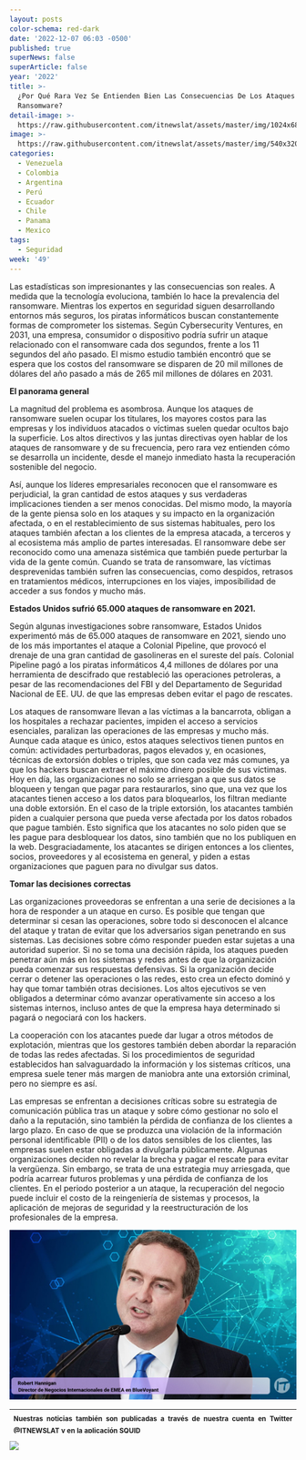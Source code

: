 ```yaml
---
layout: posts
color-schema: red-dark
date: '2022-12-07 06:03 -0500'
published: true
superNews: false
superArticle: false
year: '2022'
title: >-
  ¿Por Qué Rara Vez Se Entienden Bien Las Consecuencias De Los Ataques De
  Ransomware?
detail-image: >-
  https://raw.githubusercontent.com/itnewslat/assets/master/img/1024x680/Robert-Hannigan-g.jpg
image: >-
  https://raw.githubusercontent.com/itnewslat/assets/master/img/540x320/Robert-Hannigan-p.jpg
categories:
  - Venezuela
  - Colombia
  - Argentina
  - Perú
  - Ecuador
  - Chile
  - Panama
  - Mexico
tags:
  - Seguridad
week: '49'
---
```

Las estadísticas son impresionantes y las consecuencias son reales. A medida que la tecnología evoluciona, también lo hace la prevalencia del ransomware. Mientras los expertos en seguridad siguen desarrollando entornos más seguros, los piratas informáticos buscan constantemente formas de comprometer los sistemas. Según Cybersecurity Ventures, en 2031, una empresa, consumidor o dispositivo podría sufrir un ataque relacionado con el ransomware cada dos segundos, frente a los 11 segundos del año pasado. El mismo estudio también encontró que se espera que los costos del ransomware se disparen de 20 mil millones de dólares del año pasado a más de 265 mil millones de dólares en 2031.

**El panorama general**

La magnitud del problema es asombrosa. Aunque los ataques de ransomware suelen ocupar los titulares, los mayores costos para las empresas y los individuos atacados o víctimas suelen quedar ocultos bajo la superficie. Los altos directivos y las juntas directivas oyen hablar de los ataques de ransomware y de su frecuencia, pero rara vez entienden cómo se desarrolla un incidente, desde el manejo inmediato hasta la recuperación sostenible del negocio.

Así, aunque los líderes empresariales reconocen que el ransomware es perjudicial, la gran cantidad de estos ataques y sus verdaderas implicaciones tienden a ser menos conocidas. Del mismo modo, la mayoría de la gente piensa solo en los ataques y su impacto en la organización afectada, o en el restablecimiento de sus sistemas habituales, pero los ataques también afectan a los clientes de la empresa atacada, a terceros y al ecosistema más amplio de partes interesadas. El ransomware debe ser reconocido como una amenaza sistémica que también puede perturbar la vida de la gente común. Cuando se trata de ransomware, las víctimas desprevenidas también sufren las consecuencias, como despidos, retrasos en tratamientos médicos, interrupciones en los viajes, imposibilidad de acceder a sus fondos y mucho más. 

**Estados Unidos sufrió 65.000 ataques de ransomware en 2021.**

Según algunas investigaciones sobre ransomware, Estados Unidos experimentó más de 65.000 ataques de ransomware en 2021, siendo uno de los más importantes el ataque a Colonial Pipeline, que provocó el drenaje de una gran cantidad de gasolineras en el sureste del país. Colonial Pipeline pagó a los piratas informáticos 4,4 millones de dólares por una herramienta de descifrado que restableció las operaciones petroleras, a pesar de las recomendaciones del FBI y del Departamento de Seguridad Nacional de EE. UU. de que las empresas deben evitar el pago de rescates.

Los ataques de ransomware llevan a las víctimas a la bancarrota, obligan a los hospitales a rechazar pacientes, impiden el acceso a servicios esenciales, paralizan las operaciones de las empresas y mucho más. Aunque cada ataque es único, estos ataques selectivos tienen puntos en común: actividades perturbadoras, pagos elevados y, en ocasiones, técnicas de extorsión dobles o triples, que son cada vez más comunes, ya que los hackers buscan extraer el máximo dinero posible de sus víctimas. Hoy en día, las organizaciones no solo se arriesgan a que sus datos se bloqueen y tengan que pagar para restaurarlos, sino que, una vez que los atacantes tienen acceso a los datos para bloquearlos, los filtran mediante una doble extorsión. En el caso de la triple extorsión, los atacantes también piden a cualquier persona que pueda verse afectada por los datos robados que pague también. Esto significa que los atacantes no solo piden que se les pague para desbloquear los datos, sino también que no los publiquen en la web. Desgraciadamente, los atacantes se dirigen entonces a los clientes, socios, proveedores y al ecosistema en general, y piden a estas organizaciones que paguen para no divulgar sus datos.

**Tomar las decisiones correctas**

Las organizaciones proveedoras se enfrentan a una serie de decisiones a la hora de responder a un ataque en curso. Es posible que tengan que determinar si cesan las operaciones, sobre todo si desconocen el alcance del ataque y tratan de evitar que los adversarios sigan penetrando en sus sistemas. Las decisiones sobre cómo responder pueden estar sujetas a una autoridad superior. Si no se toma una decisión rápida, los ataques pueden penetrar aún más en los sistemas y redes antes de que la organización pueda comenzar sus respuestas defensivas. Si la organización decide cerrar o detener las operaciones o las redes, esto crea un efecto dominó y hay que tomar también otras decisiones. Los altos ejecutivos se ven obligados a determinar cómo avanzar operativamente sin acceso a los sistemas internos, incluso antes de que la empresa haya determinado si pagará o negociará con los hackers.

La cooperación con los atacantes puede dar lugar a otros métodos de explotación, mientras que los gestores también deben abordar la reparación de todas las redes afectadas. Si los procedimientos de seguridad establecidos han salvaguardado la información y los sistemas críticos, una empresa suele tener más margen de maniobra ante una extorsión criminal, pero no siempre es así.

Las empresas se enfrentan a decisiones críticas sobre su estrategia de comunicación pública tras un ataque y sobre cómo gestionar no solo el daño a la reputación, sino también la pérdida de confianza de los clientes a largo plazo. En caso de que se produzca una violación de la información personal identificable (PII) o de los datos sensibles de los clientes, las empresas suelen estar obligadas a divulgarla públicamente. Algunas organizaciones deciden no revelar la brecha y pagar el rescate para evitar la vergüenza. Sin embargo, se trata de una estrategia muy arriesgada, que podría acarrear futuros problemas y una pérdida de confianza de los clientes. En el periodo posterior a un ataque, la recuperación del negocio puede incluir el costo de la reingeniería de sistemas y procesos, la aplicación de mejoras de seguridad y la reestructuración de los profesionales de la empresa.

![](https://raw.githubusercontent.com/itnewslat/assets/master/img/540x320/Robert-Hannigan-p.jpg)

<table style="height: 42px;" width="569">
<tbody>
<tr>
<td style="text-align: justify;"><sub><strong>Nuestras noticias también son publicadas a través de nuestra cuenta en Twitter <a href="https://twitter.com/itnewslat?lang=es">@ITNEWSLAT</a> y en la aplicación <a href="https://squidapp.co/en/">SQUID</a></strong></sub></td>
</tr>
</tbody>
</table>

<img src="https://tracker.metricool.com/c3po.jpg?hash=56f88a41e39ab42c063cc51676587a04"/>